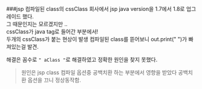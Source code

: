 ###jsp 컴파일된 class의 cssClass
회사에서 jsp java version을 1.7에서 1.8로 업그레이드 했다.  
그 때문인지는 모르겠지만 ..  
cssClass가 java tag로 들어간 부분에서!  
두개의 cssClass가 붙는 현상이 발생
컴파일된 class를 뜯어보니
out.print(" ")가 빠져있는걸 발견.

해결은 꼼수로 `" aClass "`로 해결하였고 정확한 원인을 찾지 못했다.

> 원인은 jsp class 컴파일 옵션중 공백치환 하는 부분에서 영향을 받았다
> 공백치환 옵션을 끄니 정상동작함.